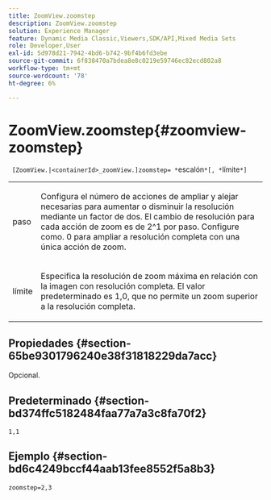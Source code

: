```yaml
---
title: ZoomView.zoomstep
description: ZoomView.zoomstep
solution: Experience Manager
feature: Dynamic Media Classic,Viewers,SDK/API,Mixed Media Sets
role: Developer,User
exl-id: 5d978d21-7942-4bd6-b742-9bf4b6fd3ebe
source-git-commit: 6f838470a7bdea8e8c0219e59746ec82ecd802a8
workflow-type: tm+mt
source-wordcount: '78'
ht-degree: 6%

---
```


# ZoomView.zoomstep{#zoomview-zoomstep}

` [ZoomView.|<containerId>_zoomView.]zoomstep= *`escalón`*[, *`límite`*]`

<table id="table_1D425B7685D448459CD3FE8D683C813C"> 
 <tbody> 
  <tr> 
   <td colname="col1"> <p> <span class="codeph"><span class="varname"> paso</span></span> </p> </td> 
   <td colname="col2"> <p> Configura el número de acciones de ampliar y alejar necesarias para aumentar o disminuir la resolución mediante un factor de dos. El cambio de resolución para cada acción de zoom es de 2^1 por paso. Configure como. <span class="codeph"> 0</span> para ampliar a resolución completa con una única acción de zoom. </p> </td> 
  </tr> 
  <tr> 
   <td colname="col1"> <p> <span class="codeph"><span class="varname"> límite</span></span> </p> </td> 
   <td colname="col2"> <p> Especifica la resolución de zoom máxima en relación con la imagen con resolución completa. El valor predeterminado es <span class="codeph"> 1,0</span>, que no permite un zoom superior a la resolución completa. </p> </td> 
  </tr> 
 </tbody> 
</table>

## Propiedades {#section-65be9301796240e38f31818229da7acc}

Opcional.

## Predeterminado {#section-bd374ffc5182484faa77a7a3c8fa70f2}

`1,1`

## Ejemplo {#section-bd6c4249bccf44aab13fee8552f5a8b3}

`zoomstep=2,3`
